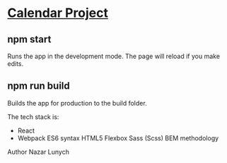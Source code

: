 # [Calendar Project](https://serene-wright-7a06c0.netlify.app)

## npm start

Runs the app in the development mode. The page will reload if you make edits.

## npm run build

Builds the app for production to the build folder.

The tech stack is:

+ React
+ Webpack
ES6 syntax
HTML5
Flexbox
Sass (Scss)
BEM methodology

Author Nazar Lunych
